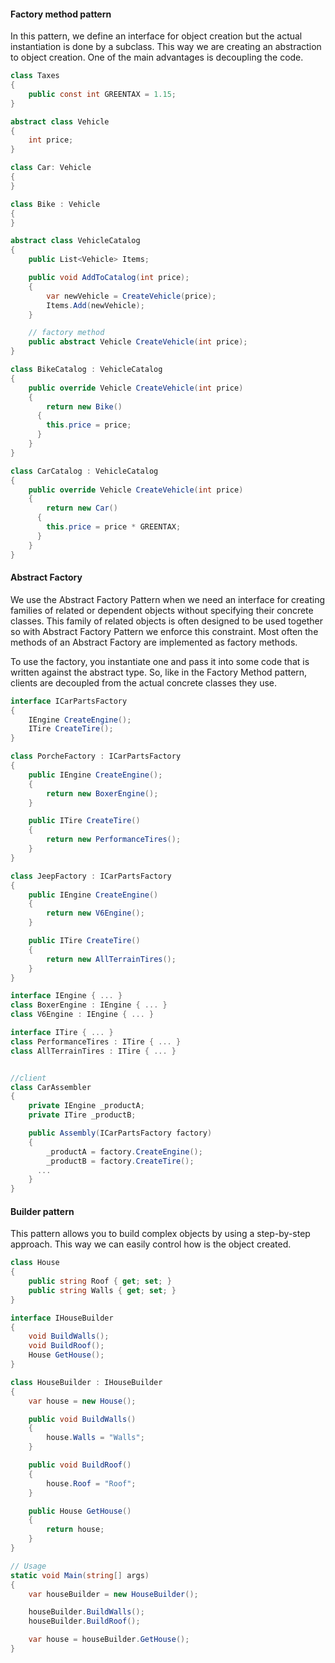 #### Factory method pattern

In this pattern, we define an interface for object creation but the actual instantiation is done by a subclass. This way we are creating an abstraction to object creation. One of the main advantages is decoupling the code.

```c#
class Taxes
{
    public const int GREENTAX = 1.15;
}

abstract class Vehicle
{
    int price;
}

class Car: Vehicle
{
}

class Bike : Vehicle
{
}

abstract class VehicleCatalog
{
    public List<Vehicle> Items;

    public void AddToCatalog(int price);
    {
        var newVehicle = CreateVehicle(price);
        Items.Add(newVehicle);
    }

    // factory method
    public abstract Vehicle CreateVehicle(int price);
}

class BikeCatalog : VehicleCatalog
{
    public override Vehicle CreateVehicle(int price)
    {
        return new Bike()
	  {
		this.price = price;
	  }
    }
}

class CarCatalog : VehicleCatalog
{
    public override Vehicle CreateVehicle(int price)
    {
        return new Car()
	  {
		this.price = price * GREENTAX;
	  }
    }
}
```



#### Abstract Factory

We use the Abstract Factory Pattern when we need an interface for creating families of related or dependent objects without specifying their concrete classes. This family of related objects is often designed to be used together so with Abstract Factory Pattern we enforce this constraint. Most often the methods of an Abstract Factory are implemented as factory methods.

To use the factory, you instantiate one and pass it into some code that is written against the abstract type. So, like in the Factory Method pattern, clients are decoupled from the actual concrete classes they use.

```c#
interface ICarPartsFactory
{
    IEngine CreateEngine();
    ITire CreateTire();
}

class PorcheFactory : ICarPartsFactory
{
    public IEngine CreateEngine();
    {
        return new BoxerEngine();
    }

    public ITire CreateTire()
    {
        return new PerformanceTires();
    }
}

class JeepFactory : ICarPartsFactory
{
    public IEngine CreateEngine()
    {
        return new V6Engine();
    }

    public ITire CreateTire()
    {
        return new AllTerrainTires();
    }
}

interface IEngine { ... }
class BoxerEngine : IEngine { ... }
class V6Engine : IEngine { ... }

interface ITire { ... }
class PerformanceTires : ITire { ... }
class AllTerrainTires : ITire { ... }


//client
class CarAssembler
{
    private IEngine _productA;
    private ITire _productB;

    public Assembly(ICarPartsFactory factory)
    {
        _productA = factory.CreateEngine();
        _productB = factory.CreateTire();
	  ...
    }
}
```



#### Builder pattern

This pattern allows you to build complex objects by using a step-by-step approach. This way we can easily control how is the object created.

```c#
class House
{
	public string Roof { get; set; }
    public string Walls { get; set; }
}

interface IHouseBuilder
{
    void BuildWalls();
    void BuildRoof();
    House GetHouse();
}

class HouseBuilder : IHouseBuilder
{
    var house = new House();

    public void BuildWalls()
    {
        house.Walls = "Walls";
    }

    public void BuildRoof()
    {
        house.Roof = "Roof";
    }

    public House GetHouse()
    {
        return house;
    }
}

// Usage
static void Main(string[] args)
{
    var houseBuilder = new HouseBuilder();

    houseBuilder.BuildWalls();
    houseBuilder.BuildRoof();

    var house = houseBuilder.GetHouse();
}

```

